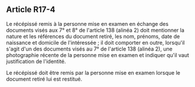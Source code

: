 Article R17-4
----
Le récépissé remis à la personne mise en examen en échange des documents visés
aux 7° et 8° de l'article 138 (alinéa 2) doit mentionner la nature et les
références du document retiré, les nom, prénoms, date de naissance et domicile
de l'intéressée ; il doit comporter en outre, lorsqu'il s'agit d'un des
documents visés au 7° de l'article 138 (alinéa 2), une photographie récente de
la personne mise en examen et indiquer qu'il vaut justification de l'identité.

Le récépissé doit être remis par la personne mise en examen lorsque le document
retiré lui est restitué.
